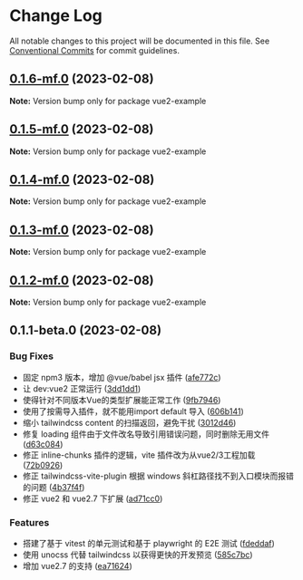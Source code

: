 # Change Log

All notable changes to this project will be documented in this file.
See [Conventional Commits](https://conventionalcommits.org) for commit guidelines.

## [0.1.6-mf.0](https://codehub-dg-g.huawei.com/AIF/TINY/opentiny-vue/compare/vue2-example@0.1.5-mf.0...vue2-example@0.1.6-mf.0) (2023-02-08)

**Note:** Version bump only for package vue2-example





## [0.1.5-mf.0](https://codehub-dg-g.huawei.com/AIF/TINY/opentiny-vue/compare/vue2-example@0.1.4-mf.0...vue2-example@0.1.5-mf.0) (2023-02-08)

**Note:** Version bump only for package vue2-example





## [0.1.4-mf.0](https://codehub-dg-g.huawei.com/AIF/TINY/opentiny-vue/compare/vue2-example@0.1.3-mf.0...vue2-example@0.1.4-mf.0) (2023-02-08)

**Note:** Version bump only for package vue2-example





## [0.1.3-mf.0](https://codehub-dg-g.huawei.com/AIF/TINY/opentiny-vue/compare/vue2-example@0.1.2-mf.0...vue2-example@0.1.3-mf.0) (2023-02-08)

**Note:** Version bump only for package vue2-example





## [0.1.2-mf.0](https://codehub-dg-g.huawei.com/AIF/TINY/opentiny-vue/compare/vue2-example@0.1.1-beta.0...vue2-example@0.1.2-mf.0) (2023-02-08)

**Note:** Version bump only for package vue2-example





## 0.1.1-beta.0 (2023-02-08)


### Bug Fixes

* 固定 npm3 版本，增加 @vue/babel jsx 插件 ([afe772c](https://codehub-dg-g.huawei.com/AIF/TINY/opentiny-vue/commits/afe772c1d779b9bae576e966bea9162bd6af4331))
* 让 dev:vue2 正常运行 ([3dd1dd1](https://codehub-dg-g.huawei.com/AIF/TINY/opentiny-vue/commits/3dd1dd196dc0a7527860a4a04ca334ab8ebc27ac))
* 使得针对不同版本Vue的类型扩展能正常工作 ([9fb7946](https://codehub-dg-g.huawei.com/AIF/TINY/opentiny-vue/commits/9fb79466ddc848385d4231bbee51c189a849868c))
* 使用了按需导入插件，就不能用import default 导入 ([606b141](https://codehub-dg-g.huawei.com/AIF/TINY/opentiny-vue/commits/606b141690736753b20e12235e4e769187e044a5))
* 缩小 tailwindcss content 的扫描返回，避免干扰 ([3012d46](https://codehub-dg-g.huawei.com/AIF/TINY/opentiny-vue/commits/3012d462c5adb29d3957d5f3b5c11f9adf71a55c))
* 修复 loading 组件由于文件改名导致引用错误问题，同时删除无用文件 ([d63c084](https://codehub-dg-g.huawei.com/AIF/TINY/opentiny-vue/commits/d63c084595f3e9ba6845cf374bf4bee70949e90f))
* 修正 inline-chunks 插件的逻辑，vite 插件改为从vue2/3工程加载 ([72b0926](https://codehub-dg-g.huawei.com/AIF/TINY/opentiny-vue/commits/72b0926998c5eefef4adbe01ecb881f888607145))
* 修正 tailwindcss-vite-plugin 根据 windows 斜杠路径找不到入口模块而报错的问题 ([4b37f4f](https://codehub-dg-g.huawei.com/AIF/TINY/opentiny-vue/commits/4b37f4f43f64588b223957fe362d29d59af98ba1))
* 修正 vue2 和 vue2.7 下扩展 ([ad71cc0](https://codehub-dg-g.huawei.com/AIF/TINY/opentiny-vue/commits/ad71cc096bdbb02b1070917e11bc5e48bab4ca19))


### Features

* 搭建了基于 vitest 的单元测试和基于 playwright 的 E2E 测试 ([fdeddaf](https://codehub-dg-g.huawei.com/AIF/TINY/opentiny-vue/commits/fdeddaf6c753c737caf5434cea2c86cc4292a311))
* 使用 unocss 代替 tailwindcss 以获得更快的开发预览 ([585c7bc](https://codehub-dg-g.huawei.com/AIF/TINY/opentiny-vue/commits/585c7bc26b50203fdea7241f9e9b7f94cd785bac))
* 增加 vue2.7 的支持 ([ea71624](https://codehub-dg-g.huawei.com/AIF/TINY/opentiny-vue/commits/ea71624e33eef95536ad3adb66d5e646cf734cbe))
